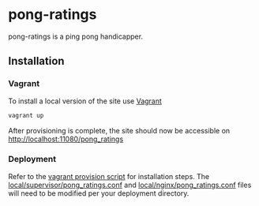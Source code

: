 # pong-ratings

pong-ratings is a ping pong handicapper.

## Installation

### Vagrant
To install a local version of the site use [Vagrant](http://www.vagrantup.com/)

```bash
vagrant up
```

After provisioning is complete, the site should now be accessible on
[http://localhost:11080/pong_ratings](http://localhost:11080/pong_ratings)

### Deployment
Refer to the [vagrant provision script](vagrant/pong_provision.sh) for
installation steps.  The
[local/supervisor/pong_ratings.conf](local/supervisor/pong_ratings.conf) and
[local/nginx/pong_ratings.conf](local/nginx/pong_ratings.conf) files will need
to be modified per your deployment directory.
